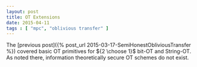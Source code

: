 ```yaml
---
layout: post
title: OT Extensions
date: 2015-04-11
tags : [ "mpc", "oblivious transfer" ]
---
```


The [previous post]({% post_url 2015-03-17-SemiHonestObliviousTransfer %}) covered basic OT primitives for ${2 \choose 1}$ bit-$\textsf{OT}$ and String-$\textsf{OT}$. As noted there, information theoretically secure $\textsf{OT}$ schemes do not exist.